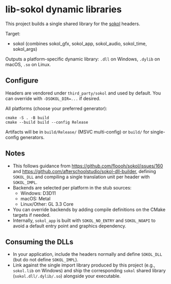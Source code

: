 # lib-sokol dynamic libraries

This project builds a single shared library for the [sokol](https://github.com/floooh/sokol) headers.

Target:
- sokol (combines sokol_gfx, sokol_app, sokol_audio, sokol_time, sokol_args)

Outputs a platform-specific dynamic library: `.dll` on Windows, `.dylib` on macOS, `.so` on Linux.

## Configure

Headers are vendored under `third_party/sokol` and used by default. You can override with `-DSOKOL_DIR=...` if desired.

All platforms (choose your preferred generator):

```
cmake -S . -B build
cmake --build build --config Release
```

Artifacts will be in `build/Release/` (MSVC multi-config) or `build/` for single-config generators.

## Notes

- This follows guidance from https://github.com/floooh/sokol/issues/160 and https://github.com/afterschoolstudio/sokol-dll-builder, defining `SOKOL_DLL` and compiling a single translation unit per header with `SOKOL_IMPL`.
- Backends are selected per platform in the stub sources:
  - Windows: D3D11
  - macOS: Metal
  - Linux/Other: GL 3.3 Core
- You can override backends by adding compile definitions on the CMake targets if needed.
- Internally, `sokol_app` is built with `SOKOL_NO_ENTRY` and `SOKOL_NOAPI` to avoid a default entry point and graphics dependency.

## Consuming the DLLs

- In your application, include the headers normally and define `SOKOL_DLL` (but do not define `SOKOL_IMPL`).
- Link against the single import library produced by this project (e.g., `sokol.lib` on Windows) and ship the corresponding `sokol` shared library (`sokol.dll/.dylib/.so`) alongside your executable.
